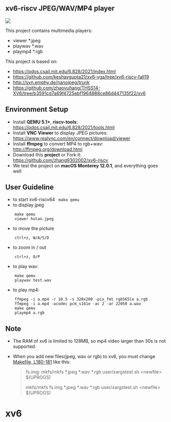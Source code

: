 ## xv6-riscv JPEG/WAV/MP4 player

![](assets/333.png) 

This project contains multimedia players:
* viewer *.jpeg
* playwav *.wav
* playmp4 *.rgb

This project is based on:
* https://pdos.csail.mit.edu/6.828/2021/index.html
* https://github.com/keshavgupta21/xv6-vga/tree/xv6-riscv-fall19
* http://svn.emphy.de/nanojpeg/trunk
* https://github.com/zhaoyuhang/THSS14-XV6/tree/b3591cd7a69f4725ebf1964888ce86d447135f22/xv6

## Environment Setup

* Install **QEMU 5.1+**, **riscv-tools**: 
https://pdos.csail.mit.edu/6.828/2021/tools.html
* Install **VNC Viewer** to display JPEG pictures:
  https://www.realvnc.com/en/connect/download/viewer
* Install **ffmpeg** to convert MP4 to rgb+wav:
  http://ffmpeg.org/download.html
* Download this **project** or Fork it: 
https://github.com/zhang9302002/xv6-riscv
* We test the project on **macOS Monterey 12.0.1**,
and everything goes well

## User Guideline
* to start xv6-riscv64
``` make qemu```
* to display jpeg
```shell
    make qemu 
    viewer hutao.jpeg
```
  
* to move the picture

```shell
    ctrl+z, W/A/S/D
```
* to zoom in / out

```shell
    ctrl+z, O/P
```

* to play wav:

```shell
    make qemu
    playwav test.wav
```

* to play mp4:

```shell
    ffmpeg -i a.mp4 -r 10.5 -s 320x200 -pix_fmt rgb565le a.rgb
    ffmpeg -i a.mp4 -acodec pcm_s161e -ac 2 -ar 22050 a.wav
    make qemu
    playmp4 a.rgb
```

## Note
* The RAM of xv6 is limited to 128MB, so mp4 video
larger than 30s is not supported.
* When you add new files(jpeg, wav or rgb) to xv6, 
you must change [Makefile, L180-181](https://github.com/zhang9302002/xv6-riscv/blob/master/Makefile#L180-L181)
like this:

    > fs.img: mkfs/mkfs *.jpeg *.wav *.rgb user/xargstest.sh &lt;newfile&gt;  $(UPROGS)
    >
    > mkfs/mkfs fs.img *.jpeg *.wav *.rgb user/xargstest.sh &lt;newfile&gt; $(UPROGS)

# xv6
